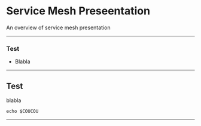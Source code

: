# Service Mesh Preseentation

An overview of service mesh presentation

---

### Test

- Blabla

---

## Test

blabla

```
echo $COUCOU
```

---
